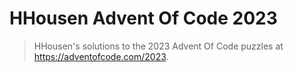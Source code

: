 # HHousen Advent Of Code 2023

> HHousen's solutions to the 2023 Advent Of Code puzzles at <https://adventofcode.com/2023>.
